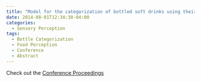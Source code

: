```yaml
---
title: "Model for the categorization of bottled soft drinks using their silhouette"
date: 2014-08-01T12:34:30-04:00
categories:
  - Sensory Perception
tags:
  - Bottle Categorization
  - Food Perception
  - Conference
  - Abstract
---
```



Check out the [Conference Proceedings][URL] 

[URL]:   https://journals.sagepub.com/toc/peca/43/1_suppl